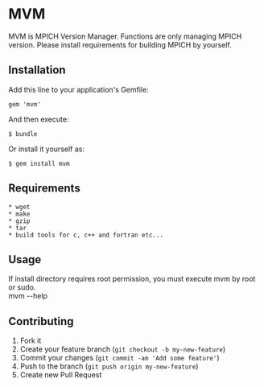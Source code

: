 # MVM

MVM is MPICH Version Manager.
Functions are only managing MPICH version.
Please install requirements for building MPICH by yourself.

## Installation

Add this line to your application's Gemfile:

    gem 'mvm'

And then execute:

    $ bundle

Or install it yourself as:

    $ gem install mvm



## Requirements
	* wget
	* make
	* gzip
	* tar
	* build tools for c, c++ and fortran etc...

## Usage
If install directory requires root permission, you must execute mvm by root or sudo.  
	mvm --help

## Contributing

1. Fork it
2. Create your feature branch (`git checkout -b my-new-feature`)
3. Commit your changes (`git commit -am 'Add some feature'`)
4. Push to the branch (`git push origin my-new-feature`)
5. Create new Pull Request
